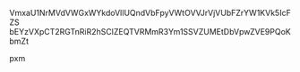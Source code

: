 VmxaU1NrMVdVWGxWYkdoVllUQndVbFpyVWtOVVJrVjVUbFZrYW1KVk5IcFZS
bEYzVXpCT2RGTnRiR2hSClZEQTVRMmR3Ym1SSVZUMEtDbVpwZVE9PQoKbmZt

pxm